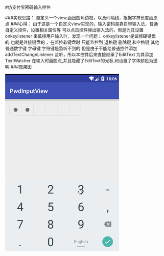 #仿支付宝密码输入控件

###实现思路：
	自定义一个view,画出圆角边框，以及间隔线，根据字符长度画原点
###心得：
	由于这是一个自定义view实现的，输入密码是靠自带输入法，普通自定义控件，设置相关属性等
	可以点击控件弹出输入法的，但是为其设置onkeylistener 来监控用户输入时，发现一个问题： onkeylistener是监控硬键盘的 也就是外接键盘的 ，在监控软键盘时 只能监控到 退格键 删除键 和空格键 其他普通数字键 字母键 字符键是监听不到的
	但是由于不能给普通控件添加addTextChangeListener 监听，所以本控件后来直接继承了EditText 为其添加TextWatcher 在输入时画圆点,并且隐藏了EditText的光标,和设置了字体颜色为透明
###效果图

![img](https://github.com/vinyumao/PwdInputView/blob/master/app/src/main/assets/pwdInputView.gif)
